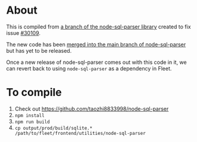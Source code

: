 # About

This is compiled from [a branch of the node-sql-parser library](https://github.com/sgress454/node-sql-parser/tree/sgress454/add-escape-to-sqlite-like) created to fix issue [#30109](https://github.com/fleetdm/fleet/issues/30109).

The new code has been [merged into the main branch of node-sql-parser](https://github.com/taozhi8833998/node-sql-parser/pull/2496) but has yet to be released.

Once a new release of node-sql-parser comes out with this code in it, we can revert back to using `node-sql-parser` as a dependency in Fleet.

# To compile

1. Check out https://github.com/taozhi8833998/node-sql-parser
2. `npm install`
3. `npm run build`
4. `cp output/prod/build/sqlite.* /path/to/fleet/frontend/utilities/node-sql-parser`